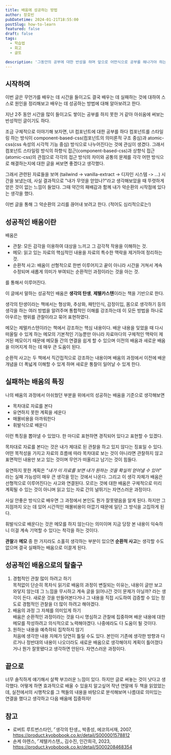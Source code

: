 ```yaml
---
title: 배움에 성공하는 방법
author: 장호빈
pubDatetime: 2024-01-21T18:55:00
postSlug: how-to-learn
featured: false
draft: false
tags:
  - 학습법
  - 회고
  - 글또

description: '그동안의 공부에 대한 반성을 하며 앞으로 어떤식으로 공부를 해나가야 하는지 정리해봤습니다.'
---
```


## 시작하며

이번 글은 무언가를 배우는 데 시간을 들이고도 결국 배우는 데 실패하는 것에 대하여 스스로 원인을 정리해보고 배우는 데 성공하는 방법에 대해 알아보려고 한다.

지난 2주 동안 시간을 많이 들이고도 쌓이는 공부를 하지 못한 거 같아 아쉬움에 써보는 반성적인 글이기도 하다.

조금 구체적으로 이야기해 보자면, UI 컴포넌트에 대한 공부를 하다 컴포넌트를 스타일링 하는 방식이 component-based-css(컴포넌트의 의미론적 구조 중심)과 atomic-css(css 속성의 시각적 기능 중심) 방식으로 나누어진다는 것에 관심이 생겼다.
그래서 컴포넌트 스타일링 방식의 하향식 접근(component-based-css)과 상향식 접근(atomic-css)의 관점으로 각각의 접근 방식의 차이와 공통의 문제를 각각 어떤 방식으로 해결하는지에 대한 글을 써보면 좋겠다고 생각했다.

그래서 관련된 자료들을 보며 (tailwind -> vanilla-extract -> 디자인 시스템 -> ...) 시간을 보냈는데, 사실 결과적으로 "내가 무엇을 얻었나?"라고 생각해보았을 때 뚜렷하게 얻은 것이 없는 느낌이 들었다. 그때 약간의 패배감과 함께 내가 악순환의 시작점에 있다는 생각을 했다.

이번 글을 통해 그 악순환의 고리를 끊어내 보려고 한다. (적어도 심리적으로는!)

## 성공적인 배움이란

배움은

- 관찰: 모든 감각을 이용하여 대상을 느끼고 그 감각적 작용을 이해하는 것.
- 메모: 읽고 있는 자료의 핵심적인 내용을 자료의 특수한 맥락을 제거하여 정리하는 것.
- 순환적 사고: 배움이 선형적으로 한번 이루어지고 끝이 아니라 시간을 거쳐서 계속 수정되며 새롭게 의미가 부여되는 순환적인 과정이라는 것을 아는 것.

를 통해서 이루어진다.

이 글에서 말하는 성공적인 배움은 **생각의 탄생**, **제텔카스텐**이라는 책을 기반으로 한다.

생각의 탄생이라는 책에서는 형상화, 추상화, 패턴인식, 감정이입, 몸으로 생각하기 등의 생각을 하는 여러 방법을 알려주며 통합적인 이해를 강조하는데 이 모든 방법을 하나로 아우르는 행위를 관찰이라고 묶어 표현하였다.

메모는 제텔카스텐이라는 책에서 강조하는 핵심 내용이다.
배운 내용을 잊었을 때 다시 떠올릴 수 있게 하는 메모의 기본적인 기능뿐만 아니라 자료마다의 구체적인 맥락이 제거된 메모이기 때문에 메모들 간의 연결을 쉽게 할 수 있으며 이전의 배움과 새로운 배움을 이어지게 하는 데 매우 큰 도움이 된다.

순환적 사고는 두 책에서 직간접적으로 강조하는 내용이며 배움의 과정에서 이전에 배운 개념을 더 폭넓게 이해할 수 있게 하며 새로운 통찰이 일어날 수 있게 한다.

## 실패하는 배움의 특징

나의 배움의 과정에서 아쉬웠던 부분을 위에서의 성공하는 배움을 기준으로 생각해보면

- 목차대로 자료를 본다
- 유연하지 못한 계획을 세운다
- 매몰비용을 아까워한다
- 휘발식으로 배운다

이런 특징을 뽑아낼 수 있었다. 한 마디로 표현하면 경직되어 있다고 표현할 수 있겠다.

목차대로 자료를 본다는 것은 내가 제대로 된 관찰을 하고 있지 않다는 징표일 수 있다. 어떤 목적성을 가지고 자료의 흐름에 따라 목차대로 보는 것이 아니라면 관찰하지 않고 표면적인 내용만 보고 있는 것이며 무언가 떠올리고 남기는 것이 힘들다.

유연하지 못한 계획은 _"내가 이 자료를 보면 내가 원하는 것을 확실히 얻어낼 수 있어"_ 라는 실패 가능성이 매우 큰 생각을 믿는 것에서 나온다. 그리고 이 생각 자체가 배움은 선형적으로 이루어진다는 사고와 연결된다. 모르는 것에 대한 배움은 구체적으로 미리 계획될 수 있는 것이 아니며 읽고 있는 자료 간의 널뛰기는 자연스러운 과정이다.

사실 안좋은 방식으로 배우면 그 과정에서 본인도 뭔가 잘못됐음을 알게 된다. 하지만 그 지점까지 오는 데 있어 시간적인 매몰비용이 아깝기 때문에 일단 그 방식을 고집하게 된다.

휘발식으로 배운다는 것은 메모를 하지 않는다는 의미이며 지금 당장 본 내용이 익숙하니 이걸 계속 기억할 수 있다는 착각을 하는 것이다.

**관찰**과 **메모** 중 한 가지라도 소홀히 생각하는 부분이 있으면 **순환적 사고**는 생각할 수도 없으며 결국 실패하는 배움으로 이끌게 된다.

## 성공적인 배움으로의 탈출구

1. 경험적인 관찰 많이 하려고 하기  
   목적없이 단순히 목차식 읽기로 배움의 과정이 변질되는 이유는, 내용이 글만 보고 와닿지 않는데 그 느낌을 무시하고 계속 글을 읽어나간 것이 문제가 아닐까? 라는 생각이 든다. 새로운 것을 만들어본다거나 그 내용을 직접 시도하여 검증할 수 있는 정도로 경험적인 관찰을 더 많이 하려고 해야겠다.
2. 배움의 과정 그 자체를 의미있게 하기  
   배움은 순환적인 과정이라는 것을 다시 명심하고 관찰에 집중하며 배운 내용에 대한 메모를 작성하려고 의식적으로 노력해야겠다. 나중에라도 다 도움이 될 것이다.
3. 원하는 내용을 예측하되 집착하지 않기  
   처음에 생각한 내용 자체가 당연히 틀릴 수도 있다. 본인이 기존에 생각한 방향과 다르거나 정반대의 내용이 나오더라도 새로운 배움으로 생각해야지 계획이 틀어졌다거나 뭔가 잘못됐다고 생각하면 안된다. 자연스러운 과정이다.

## 끝으로

너무 솔직하게 얘기해서 살짝 부끄러운 느낌이 있다. 하지만 글로 써놓는 것이 낫다고 생각했다. 어떻게 하면 효과적으로 배울 수 있을지 알고싶어 작년 연말에 두 책을 읽었었는데, 실전에서의 시행착오를 그 책들의 내용을 바탕으로 분석해보며 나름대로 의미있는 연결을 했다고 생각하고 다음 배움에 집중하자!

## 참고

- 로버트 루트번스타인, ⌜생각의 탄생⌟, 박종성, 에코의서재, 2007, https://product.kyobobook.co.kr/detail/S000001578812
- 숀케 아렌스, ⌜제텔카스텐⌟, 김수진, 인간희극, 2023, https://product.kyobobook.co.kr/detail/S000208468354
